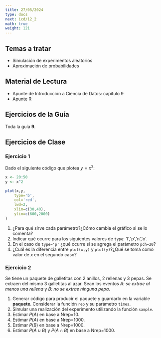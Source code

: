 ```yaml
---
title: 27/05/2024
type: docs
next: icd/12_2
math: true
weight: 121
---
```


## Temas a tratar

* Simulación de experimentos aleatorios
* Aproximación de probabilidades

## Material de Lectura

* Apunte de Introducción a Ciencia de Datos: capítulo 9
* Apunte R

## Ejercicios de la Guía

Toda la guía **9**.

## Ejercicios de Clase

### Ejercicio 1

Dado el siguiente código que plotea $y=x^2$:

```r {filename="ejercicio1.r"}
x <- 20:50
y <- x^2

plot(x,y,
    type='b',
    col='red',
    lwd=2,
    xlim=c(30,40),
    ylim=c(600,2000)
)
```

1. ¿Para qué sirve cada parámetro?¿Cómo cambia el gráfico si se lo comenta?
2. Indicar qué ocurre para los siguientes valores de `type`: 'l','p','n','o'.
3. En el caso de `type='p'` ¿qué ocurre si se agrega el parámetro `pch=20`?  
4. ¿Cuál es la diferencia entre `plot(x,y)` y `plot(y)`?¿Qué se toma como valor de $x$ en el segundo caso?

### Ejercicio 2

Se tiene un paquete de galletitas con 2 anillos, 2 rellenas y 3 pepas. Se extraen del mismo 3 galletitas al azar. Sean los eventos *A: se extrae al menos una rellena* y *B: no se extrae ninguna pepa*.

1. Generar código para producir el paquete y guardarlo en la variable **paquete**. Considerar la función `rep` y su parámetro `times`.
2. Simular una realización del experimento utilizando la función `sample`.
3. Estimar $P(A)$ en base a Nrep=10.
4. Estimar $P(A)$ en base a Nrep=1000.
5. Estimar $P(B)$ en base a Nrep=1000.
6. Estimar $P(A \cup B)$ y $P(A \cap B)$ en base a Nrep=1000.
